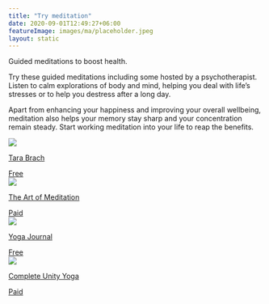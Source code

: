 ```yaml
---
title: "Try meditation"
date: 2020-09-01T12:49:27+06:00
featureImage: images/ma/placeholder.jpeg
layout: static
---
```


Guided meditations to boost health.

Try these guided meditations including some hosted by a psychotherapist. Listen to calm explorations of body and mind, helping you deal with life’s stresses or to help you destress after a long day.

Apart from enhancing your happiness and improving your overall wellbeing, meditation also helps your memory stay sharp and your concentration remain steady. Start working meditation into your life to reap the benefits.

<a class="ma-link" href="https://www.tarabrach.com/guided-meditations/"><div class="ma-card ma-card-Health"><div class="ma-icon"><img src ="/images/icon-check.png"/></div><div class="ma-name"><p>Tara Brach</p></div><div class="ma-paid-text"><span>Free</span></div></div></a><a class="ma-link" href="https://theartofmeditation.org/meditation-courses"><div class="ma-card ma-card-Health"><div class="ma-icon"><img src ="/images/icon-pound.png"/></div><div class="ma-name"><p>The Art of Meditation</p></div><div class="ma-paid-text"><span>Paid</span></div></div></a><a class="ma-link" href="https://www.yogajournal.com/meditation/best-free-online-guided-meditations-for-beginners/"><div class="ma-card ma-card-Health"><div class="ma-icon"><img src ="/images/icon-check.png"/></div><div class="ma-name"><p>Yoga Journal</p></div><div class="ma-paid-text"><span>Free</span></div></div></a><a class="ma-link" href="https://www.awin1.com/cread.php?awinmid=29057&awinaffid=1198638&ued=https%3A%2F%2Fcompleteunityyoga.com%2F"><div class="ma-card ma-card-Health"><div class="ma-icon"><img src ="/images/icon-pound.png"/></div><div class="ma-name"><p>Complete Unity Yoga</p></div><div class="ma-paid-text"><span>Paid</span></div></div></a>  

<br/><br/>






